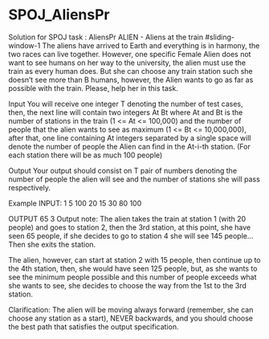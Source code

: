 # SPOJ_AliensPr
Solution for SPOJ task : AliensPr
ALIEN - Aliens at the train
#sliding-window-1
The aliens have arrived to Earth and everything is in harmony, the two races can live together. However, one specific Female Alien does not want to see humans on her way to the university, the alien must use the train as every human does. But she can choose any train station such she doesn’t see more than B humans, however, the Alien wants to go as far as possible with the train. Please, help her in this task.

Input
You will receive one integer T denoting the number of test cases, then, the next line will contain two integers At Bt where At and Bt is the number of stations in the train (1 <= At <= 100,000) and the number of people that the alien wants to see as maximum (1 <= Bt <= 10,000,000), after that, one line containing At integers separated by a single space will denote the number of people the Alien can find in the At-i-th station. (For each station there will be as much 100 people)

Output
Your output should consist on T pair of numbers denoting the number of people the alien will see and the number of stations she will pass respectively.

Example
INPUT:
1
5 100
20 15 30 80 100

OUTPUT
65 3
Output note:
The alien takes the train at station 1 (with 20 people) and goes to station 2, then the 3rd station, at this point, she have seen 65 people, if she decides to go to station 4 she will see 145 people… Then she exits the station.

The alien, however, can start at station 2 with 15 people, then continue up to the 4th station, then, she would have seen 125 people, but, as she wants to see the minimum people possible and this number of people exceeds what she wants to see, she decides to choose the way from the 1st to the 3rd station.

Clarification: The alien will be moving always forward (remember, she can choose any station as a start), NEVER backwards, and you should choose the best path that satisfies the output specification.

